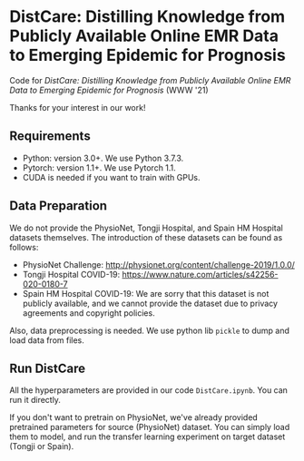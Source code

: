 # DistCare: Distilling Knowledge from Publicly Available Online EMR Data to Emerging Epidemic for Prognosis
Code for *DistCare: Distilling Knowledge from Publicly Available Online EMR Data to Emerging Epidemic for Prognosis* (WWW '21)

Thanks for your interest in our work!

## Requirements

- Python: version 3.0+. We use Python 3.7.3.
- Pytorch: version 1.1+. We use Pytorch 1.1.
- CUDA is needed if you want to train with GPUs.

## Data Preparation

We do not provide the PhysioNet, Tongji Hospital, and Spain HM Hospital datasets themselves. The introduction of these datasets can be found as follows:

- PhysioNet Challenge: http://physionet.org/content/challenge-2019/1.0.0/
- Tongji Hospital COVID-19: https://www.nature.com/articles/s42256-020-0180-7
- Spain HM Hospital COVID-19: We are sorry that this dataset is not publicly available, and we cannot provide the dataset due to privacy agreements and copyright policies.

Also, data preprocessing is needed. We use python lib ```pickle``` to dump and load data from files.

## Run DistCare

All the hyperparameters are provided in our code ```DistCare.ipynb```. You can run it directly.

If you don't want to pretrain on PhysioNet, we've already provided pretrained parameters for source (PhysioNet) dataset. You can simply load them to model, and run the transfer learning experiment on target dataset (Tongji or Spain).
